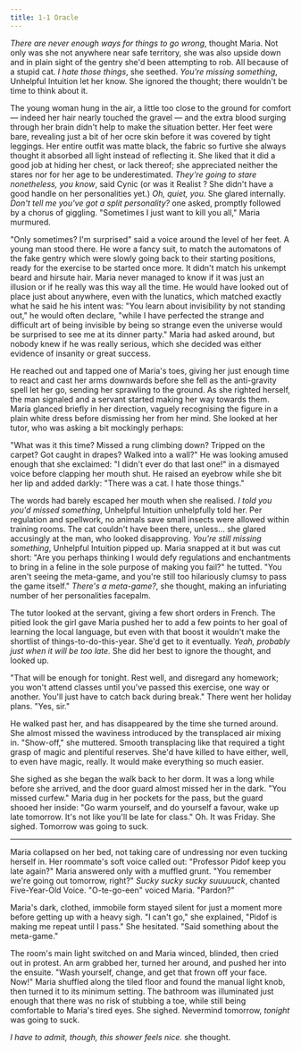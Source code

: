 ```yaml
---
title: 1-1 Oracle
---
```


*There are never enough ways for things to go wrong*, thought Maria. Not only was she not anywhere near safe territory, she was also upside down and in plain sight of the gentry she'd been attempting to rob. All because of a stupid cat. *I hate those things*, she seethed. *You're missing something*, Unhelpful Intuition let her know. She ignored the thought; there wouldn't be time to think about it.

The young woman hung in the air, a little too close to the ground for comfort — indeed her hair nearly touched the gravel — and the extra blood surging through her brain didn't help to make the situation better. Her feet were bare, revealing just a bit of her ocre skin before it was covered by tight leggings. Her entire outfit was matte black, the fabric so furtive she always thought it absorbed all light instead of reflecting it. She liked that it did a good job at hiding her chest, or lack thereof; she appreciated neither the stares nor for her age to be underestimated. *They're going to stare nonetheless, you know*, said Cynic (or was it Realist ? She didn't have a good handle on her personalities yet.) *Oh, quiet, you.* She glared internally. *Don't tell me you've got a split personality?* one asked, promptly followed by a chorus of giggling. "Sometimes I just want to kill you all," Maria murmured.

"Only sometimes? I'm surprised" said a voice around the level of her feet. A young man stood there. He wore a fancy suit, to match the automatons of the fake gentry which were slowly going back to their starting positions, ready for the exercise to be started once more. It didn't match his unkempt beard and hirsute hair. Maria never managed to know if it was just an illusion or if he really was this way all the time. He would have looked out of place just about anywhere, even with the lunatics, which matched exactly what he said he his intent was: "You learn about invisibility by not standing out," he would often declare, "while I have perfected the strange and difficult art of being invisible by being so strange even the universe would be surprised to see me at its dinner party." Maria had asked around, but nobody knew if he was really serious, which she decided was either evidence of insanity or great success.

He reached out and tapped one of Maria's toes, giving her just enough time to react and cast her arms downwards before she fell as the anti-gravity spell let her go, sending her sprawling to the ground. As she righted herself, the man signaled and a servant started making her way towards them. Maria glanced briefly in her direction, vaguely recognising the figure in a plain white dress before dismissing her from her mind. She looked at her tutor, who was asking a bit mockingly perhaps:

"What was it this time? Missed a rung climbing down? Tripped on the carpet? Got caught in drapes? Walked into a wall?" He was looking amused enough that she exclaimed: "I didn't ever do that last one!" in a dismayed voice before clapping her mouth shut. He raised an eyebrow while she bit her lip and added darkly: "There was a cat. I hate those things."

The words had barely escaped her mouth when she realised. *I told you you'd missed something*, Unhelpful Intuition unhelpfully told her. Per regulation and spellwork, no animals save small insects were allowed within training rooms. The cat couldn't have been there, unless... she glared accusingly at the man, who looked disapproving. *You're still missing something*, Unhelpful Intuition pipped up. Maria snapped at it but was cut short: "Are you perhaps thinking I would defy regulations and enchantments to bring in a feline in the sole purpose of making you fail?" he tutted. "You aren't seeing the meta-game, and you're still too hilariously clumsy to pass the game itself." *There's a meta-game?*, she thought, making an infuriating number of her personalities facepalm.

The tutor looked at the servant, giving a few short orders in French. The pitied look the girl gave Maria pushed her to add a few points to her goal of learning the local language, but even with that boost it wouldn't make the shortlist of things-to-do-this-year. She'd get to it eventually. *Yeah, probably just when it will be too late.* She did her best to ignore the thought, and looked up.

"That will be enough for tonight. Rest well, and disregard any homework; you won't attend classes until you've passed this exercise, one way or another. You'll just have to catch back during break." There went her holiday plans. "Yes, sir."

He walked past her, and has disappeared by the time she turned around. She almost missed the waviness introduced by the transplaced air mixing in. "Show-off," she muttered. Smooth transplacing like that required a tight grasp of magic and plentiful reserves. She'd have killed to have either, well, to even have magic, really. It would make everything so much easier.

She sighed as she began the walk back to her dorm. It was a long while before she arrived, and the door guard almost missed her in the dark. "You missed curfew." Maria dug in her pockets for the pass, but the guard shooed her inside: "Go warm yourself, and do yourself a favour, wake up late tomorrow. It's not like you'll be late for class." Oh. It was Friday. She sighed. Tomorrow was going to suck.

***

Maria collapsed on her bed, not taking care of undressing nor even tucking herself in. Her roommate's soft voice called out: "Professor Pidof keep you late again?" Maria answered only with a muffled grunt. "You remember we're going out tomorrow, right?" *Sucky sucky sucky suuuuuck*, chanted Five-Year-Old Voice. "O-te-go-een" voiced Maria. "Pardon?"

Maria's dark, clothed, immobile form stayed silent for just a moment more before getting up with a heavy sigh. "I can't go," she explained, "Pidof is making me repeat until I pass." She hesitated. "Said something about the meta-game."

The room's main light switched on and Maria winced, blinded, then cried out in protest. An arm grabbed her, turned her around, and pushed her into the ensuite. "Wash yourself, change, and get that frown off your face. Now!" Maria shuffled along the tiled floor and found the manual light knob, then turned it to its minimum setting. The bathroom was illuminated just enough that there was no risk of stubbing a toe, while still being comfortable to Maria's tired eyes. She sighed. Nevermind tomorrow, *tonight* was going to suck.

*I have to admit, though, this shower feels nice.* she thought. 